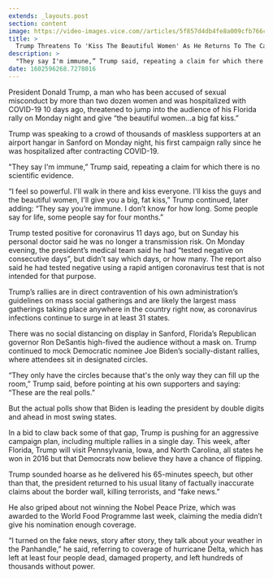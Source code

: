 ```yaml
--- 
extends: _layouts.post 
section: content 
image: https://video-images.vice.com//articles/5f857d4db4fe8a009cfb766c/lede/1602590338442-ap20287062890759.jpeg?image-resize-opts=Y3JvcD0xeHc6MC44NDI3eGg7MHh3LDAuMDEzNXhoJnJlc2l6ZT0xMjAwOiomcmVzaXplPTEyMDA6Kg 
title: > 
  Trump Threatens To 'Kiss The Beautiful Women' As He Returns To The Campaign Trail 
description: > 
  "They say I'm immune,” Trump said, repeating a claim for which there is no scientific evidence.I'll kiss the guys and the beautiful women, I'll give you a big, fat kiss,” Trump continued, later adding: “They say you’re immune.On Monday evening, the president’s medical team said he had “tested negative on consecutive days”, but didn’t say which days, or how many.Trump continued to mock Democratic nominee Joe Biden’s socially-distant rallies, where attendees sit in designated circles.In a bid to claw back some of that gap, Trump is pushing for an aggressive campaign plan, including multiple rallies in a single day. 
date: 1602596268.7278016 
--- 
```

President Donald Trump, a man who has been accused of sexual misconduct by more than two dozen women and was hospitalized with COVID-19 10 days ago, threatened to jump into the audience of his Florida rally on Monday night and give “the beautiful women...a big fat kiss.”

Trump was speaking to a crowd of thousands of maskless supporters at an airport hangar in Sanford on Monday night, his first campaign rally since he was hospitalized after contracting COVID-19.

"They say I'm immune,” Trump said, repeating a claim for which there is no scientific evidence.

“I feel so powerful. I'll walk in there and kiss everyone. I'll kiss the guys and the beautiful women, I'll give you a big, fat kiss,” Trump continued, later adding: “They say you’re immune. I don’t know for how long. Some people say for life, some people say for four months.”

Trump tested positive for coronavirus 11 days ago, but on Sunday his personal doctor said he was no longer a transmission risk. On Monday evening, the president’s medical team said he had “tested negative on consecutive days”, but didn’t say which days, or how many. The report also said he had tested negative using a rapid antigen coronavirus test that is not intended for that purpose.

Trump’s rallies are in direct contravention of his own administration’s guidelines on mass social gatherings and are likely the largest mass gatherings taking place anywhere in the country right now, as coronavirus infections continue to surge in at least 31 states.

There was no social distancing on display in Sanford, Florida’s Republican governor Ron DeSantis high-fived the audience without a mask on. Trump continued to mock Democratic nominee Joe Biden’s socially-distant rallies, where attendees sit in designated circles.

“They only have the circles because that's the only way they can fill up the room,” Trump said, before pointing at his own supporters and saying: “These are the real polls.”

But the actual polls show that Biden is leading the president by double digits and ahead in most swing states.

In a bid to claw back some of that gap, Trump is pushing for an aggressive campaign plan, including multiple rallies in a single day. This week, after Florida, Trump will visit Pennsylvania, Iowa, and North Carolina, all states he won in 2016 but that Democrats now believe they have a chance of flipping.

Trump sounded hoarse as he delivered his 65-minutes speech, but other than that, the president returned to his usual litany of factually inaccurate claims about the border wall, killing terrorists, and “fake news.”

He also griped about not winning the Nobel Peace Prize, which was awarded to the World Food Programme last week, claiming the media didn’t give his nomination enough coverage.

“I turned on the fake news, story after story, they talk about your weather in the Panhandle,” he said, referring to coverage of hurricane Delta, which has left at least four people dead, damaged property, and left hundreds of thousands without power.